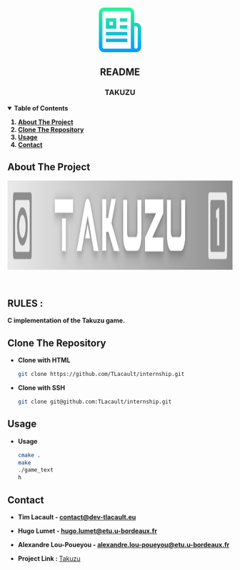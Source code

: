 <!-- PROJECT LOGO -->
<br />
<p align="center">
  <a href="https://gitlab.emi.u-bordeaux.fr/pt2/teams/tm01/takuzu-01c">
    <img src="img/logo.png" width="100" height="100">
  </a>

  <h2 align="center">README</h2>
  <h3 align="center">TAKUZU</h3>

</p>


<!-- TABLE OF CONTENTS -->
<details open="open">
  <summary><strong>Table of Contents</strong></summary>
    <strong>
      <ol>
        <li><a href="#about-the-project">About The Project</a></li>
        <li><a href="#clone-the-repository">Clone The Repository</a></li>
        <li><a href="#usage">Usage</a></li>
        <li><a href="#contact">Contact</a></li>
      </ol>
  </strong>
</details>


<!-- ABOUT THE PROJECT -->
## About The Project
<p align="center">
    <a href="https://gitlab.emi.u-bordeaux.fr/pt2/teams/tm01/takuzu-01c">
        <img src="img/banner.png" width="1800" height="200">
    </a>
</p>

<br />

## RULES :
<strong>
C implementation of the Takuzu game.
</strong>

<br />


<!-- Clone The Repository -->
## Clone The Repository

* <strong>Clone with HTML</strong>
   ```sh
   git clone https://github.com/TLacault/internship.git
   ```

* <strong>Clone with SSH</strong>
   ```sh
   git clone git@github.com:TLacault/internship.git
   ```


<!-- USAGE EXAMPLES -->
## Usage

* <strong>Usage</strong>
    ```sh
    cmake .
    make
    ./game_text
    h
    ```

<!-- CONTACT -->
## Contact

* <strong>Tim Lacault - contact@dev-tlacault.eu</strong>
* <strong>Hugo Lumet - hugo.lumet@etu.u-bordeaux.fr</strong>
* <strong>Alexandre Lou-Poueyou - alexandre.lou-poueyou@etu.u-bordeaux.fr</strong>

* <strong>Project Link : </strong>[Takuzu](https://gitlab.emi.u-bordeaux.fr/pt2/teams/tm01/takuzu-01c)
